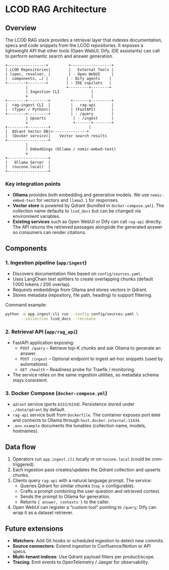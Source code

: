 # LCOD RAG Architecture

## Overview

The LCOD RAG stack provides a retrieval layer that indexes documentation, specs and code snippets from the LCOD repositories. It exposes a lightweight API that other tools (Open WebUI, Dify, IDE assistants) can call to perform semantic search and answer generation.

```
+-----------------+         +------------------+
| LCOD Repositories|        |   External Tools |
| (spec, resolver, |        | - Open WebUI     |
|  components, …) |        | - Dify agents    |
+--------+--------+        | - IDE copilots   |
         |                 +---------+--------+
         | Ingestion CLI              |
         v                            |
+--------+---------+         +-------v---------+
|  rag-ingest CLI  |         |   rag-api       |
|  (Typer / Python)|         | (FastAPI)       |
+--------+---------+         | - /query        |
         | Upserts            | - /ingest      |
         v                    +-------+--------+
+--------+---------+                 |
|  Qdrant Vector DB|<---------------+
|  (Docker service)|    Vector search results
+------------------+
         |
         | Embeddings (Ollama / nomic-embed-text)
         v
+------------------+
|   Ollama Server  |
|  (nucone.local)  |
+------------------+
```

### Key integration points

- **Ollama** provides both embedding and generative models. We use `nomic-embed-text` for vectors and `llama3.1` for responses.
- **Vector store** is powered by Qdrant (bundled in `docker-compose.yml`). The collection name defaults to `lcod_docs` but can be changed via environment variables.
- **Existing services** such as Open WebUI or Dify can call `rag-api` directly. The API returns the retrieved passages alongside the generated answer so consumers can render citations.

## Components

### 1. Ingestion pipeline (`app/ingest`)

- Discovers documentation files based on `config/sources.yaml`.
- Uses LangChain text splitters to create overlapping chunks (default 1 000 tokens / 200 overlap).
- Requests embeddings from Ollama and stores vectors in Qdrant.
- Stores metadata (repository, file path, heading) to support filtering.

Command example:

```bash
python -m app.ingest.cli run --config config/sources.yaml \
       --collection lcod_docs --recreate
```

### 2. Retrieval API (`app/rag_api`)

- FastAPI application exposing:
  - `POST /query` – Retrieve top-K chunks and ask Ollama to generate an answer.
  - `POST /ingest` – Optional endpoint to ingest ad-hoc snippets (used by automations).
  - `GET /health` – Readiness probe for Traefik / monitoring.
- The service relies on the same ingestion utilities, so metadata schema stays consistent.

### 3. Docker Compose (`docker-compose.yml`)

- `qdrant` service (ports `6333/6334`). Persistence stored under `./data/qdrant` by default.
- `rag-api` service built from `Dockerfile`. The container exposes port `8088` and connects to Ollama through `host.docker.internal:11434`.
- `.env.example` documents the tunables (collection name, models, hostnames).

## Data flow

1. Operators run `app.ingest.cli` locally or on `nucone.local` (could be cron-triggered).
2. Each ingestion pass creates/updates the Qdrant collection and upserts chunks.
3. Clients query `rag-api` with a natural language prompt. The service:
   - Queries Qdrant for similar chunks (`top_k` configurable).
   - Crafts a prompt combining the user question and retrieved context.
   - Sends the prompt to Ollama for generation.
   - Returns `{ answer, contexts }` to the caller.
4. Open WebUI can register a “custom tool” pointing to `/query`; Dify can wrap it as a dataset retriever.

## Future extensions

- **Watchers**: Add Git hooks or scheduled ingestion to detect new commits.
- **Source connectors**: Extend ingestion to Confluence/Notion or API specs.
- **Multi-tenant indices**: Use Qdrant payload filters per product/scope.
- **Tracing**: Emit events to OpenTelemetry / Jaeger for observability.

